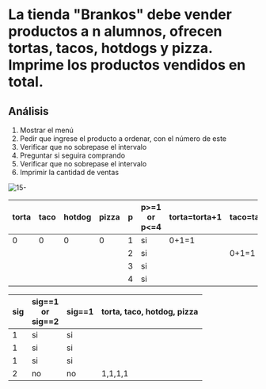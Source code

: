 # La tienda "Brankos" debe vender productos a n alumnos, ofrecen tortas, tacos, hotdogs y pizza. Imprime los productos vendidos en total.

## Análisis 
1. Mostrar el menú
2. Pedir que ingrese el producto a ordenar, con el número de este
3. Verificar que no sobrepase el intervalo
4. Preguntar si seguira comprando
5. Verificar que no sobrepase el intervalo
6. Imprimir la cantidad de ventas

![15-](https://github.com/Jpandurre/Apuntes-primera-parcial-/assets/145734894/db62b25e-990a-4314-a014-696f504462bd)

| torta | taco | hotdog | pizza | p | p>=1<br>or<br>p<=4 | torta=torta+1 | taco=taco+1 | hotdog=hotdog+1 | pizza=pizza+1 |
|-------|------|--------|-------|---|--------------------|---------------|-------------|-----------------|---------------|
| 0     | 0    | 0      | 0     | 1 | si                 | 0+1=1         |             |                 |               |
|       |      |        |       | 2 | si                 |               | 0+1=1       |                 |               |
|       |      |        |       | 3 | si                 |               |             | 0+1=1           |               |
|       |      |        |       | 4 | si                 |               |             |                 | 0+1=1         |

| sig | sig==1<br>or<br>sig==2 | sig==1 | torta, taco, hotdog, pizza |
|-----|------------------------|--------|----------------------------|
| 1   | si                     | si     |                            |
| 1   | si                     | si     |                            |
| 1   | si                     | si     |                            |
| 2   | no                     | no     | 1,1,1,1                    |
